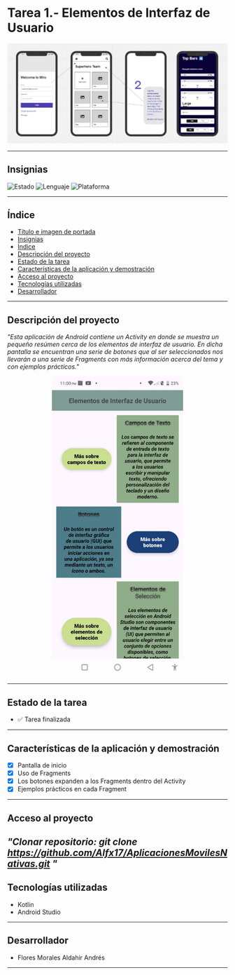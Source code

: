 # Tarea 1.- Elementos de Interfaz de Usuario
![Portada](fondo/interfaz.jpg)

---

## Insignias
![Estado](https://img.shields.io/badge/Estado-Terminado-brightgreen)
![Lenguaje](https://img.shields.io/badge/Kotlin-✓-purple)
![Plataforma](https://img.shields.io/badge/Plataforma-Android-blue)

---

## Índice
- [Título e imagen de portada](#tarea-1--elementos-de-interfaz-de-usuario)
- [Insignias](#insignias)
- [Índice](#índice)
- [Descripción del proyecto](#descripción-del-proyecto)
- [Estado de la tarea](#estado-de-la-tarea)
- [Características de la aplicación y demostración](#características-de-la-aplicación-y-demostración-)
- [Acceso al proyecto](#acceso-al-proyecto)
- [Tecnologías utilizadas](#tecnologías-utilizadas)
- [Desarrollador](#-desarrollador)

---

## Descripción del proyecto
*"Esta aplicación de Android contiene un Activity en donde se muestra un pequeño resúmen cerca de los elementos de interfaz de usuario. En dicha pantalla se encuentran una serie 
de botones que al ser seleccionados nos llevarán a una serie de Fragments con más información acerca del tema y con ejemplos prácticos."*

<p align="center">
  <img src="fondo/Prueba.jpeg" alt="Prueba" width="300" />
</p>

---

## Estado de la tarea
- ✅ Tarea finalizada

---

## Características de la aplicación y demostración 
- [x] Pantalla de inicio
- [x] Uso de Fragments
- [x] Los botones expanden a los Fragments dentro del Activity
- [x] Ejemplos prácticos en cada Fragment

---

## Acceso al proyecto
*"Clonar repositorio: 
    git clone https://github.com/Alfx17/AplicacionesMovilesNativas.git
"*
---

## Tecnologías utilizadas
- Kotlin
- Android Studio

---

## Desarrollador
- Flores Morales Aldahir Andrés

---
